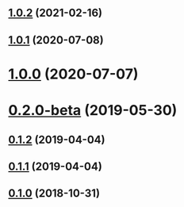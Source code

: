 ## [1.0.2](https://github.com/LCGroupIT/angular-recaptcha3/compare/v1.0.1...v1.0.2) (2021-02-16)



## [1.0.1](https://github.com/LCGroupIT/angular-recaptcha3/compare/v1.0.0...v1.0.1) (2020-07-08)



# [1.0.0](https://github.com/LCGroupIT/angular-recaptcha3/compare/v0.2.0-beta...v1.0.0) (2020-07-07)



# [0.2.0-beta](https://github.com/LCGroupIT/angular-recaptcha3/compare/v0.1.2...v0.2.0-beta) (2019-05-30)



## [0.1.2](https://github.com/LCGroupIT/angular-recaptcha3/compare/v0.1.1...v0.1.2) (2019-04-04)



## [0.1.1](https://github.com/LCGroupIT/angular-recaptcha3/compare/v0.1.0...v0.1.1) (2019-04-04)



## [0.1.0](https://github.com/LCGroupIT/angular-recaptcha3/compare/v0.1.0...v0.1.1) (2018-10-31)

